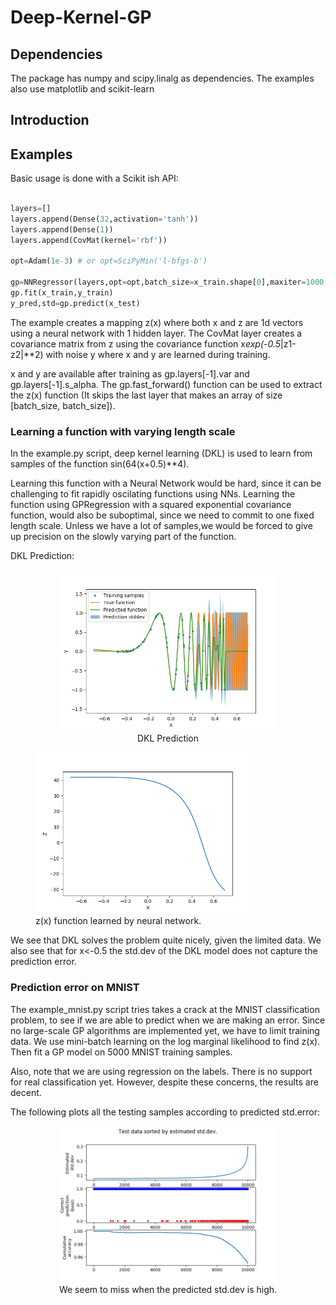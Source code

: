 # Deep-Kernel-GP

## Dependencies
The package has numpy and scipy.linalg as dependencies.
The examples also use matplotlib and scikit-learn

## Introduction

## Examples
Basic usage is done with a Scikit ish API:

```python

layers=[]
layers.append(Dense(32,activation='tanh'))
layers.append(Dense(1))
layers.append(CovMat(kernel='rbf'))

opt=Adam(1e-3) # or opt=SciPyMin('l-bfgs-b')

gp=NNRegressor(layers,opt=opt,batch_size=x_train.shape[0],maxiter=1000,gp=True,verbose=True)
gp.fit(x_train,y_train)
y_pred,std=gp.predict(x_test)

```

The example creates a mapping z(x) where both x and z are 1d vectors using a neural network with 1 hidden layer.
The CovMat layer creates a covariance matrix from z using the covariance function x*exp(-0.5*|z1-z2|**2) with noise y where x and y are learned during training. 

x and y are available after training as gp.layers[-1].var and gp.layers[-1].s_alpha.
The gp.fast_forward() function can be used to extract the z(x) function (It skips the last layer that makes an array of size [batch_size, batch_size]).

### Learning a function with varying length scale

In the example.py script, deep kernel learning (DKL) is used to learn from samples of the function sin(64(x+0.5)**4).

Learning this function with a Neural Network would be hard, since it can be challenging to fit rapidly oscilating functions using NNs.
Learning the function using GPRegression with a squared exponential covariance function, would also be suboptimal, since we need to commit to one fixed length scale.
Unless we have a lot of samples,we would be forced to give up precision on the slowly varying part of the function.

DKL Prediction:

<p align="center">
<figure align="center">
  
  <img src="ex1_1.png" width="350"/> 
  <figcaption>DKL Prediction</figcaption>
 
  
</figure>
<figure>
  <img src="ex1_2.png" width="350"/> 
  <figcaption> z(x) function learned by neural network.</figcaption>
</figure>
</p>

We see that DKL solves the problem quite nicely, given the limited data. We also see that for x<-0.5 the std.dev of the DKL model does not capture the prediction error.

### Prediction error on MNIST

The example_mnist.py script tries takes a crack at the MNIST classification problem, to see if we are able to predict when we are making an error.
Since no large-scale GP algorithms are implemented yet, we have to limit training data. We use mini-batch learning on the log marginal likelihood to find z(x). 
Then fit a GP model on 5000 MNIST training samples. 

Also, note that we are using regression on the labels. There is no support for real classification yet. However, despite these concerns, the results are decent.

The following plots all the testing samples according to predicted std.error:

<p align="center">
<figure align="center">
  
  <img src="ex2_1.png" width="350"/> 
  <figcaption>We seem to miss when the predicted std.dev is high.</figcaption>
</p>